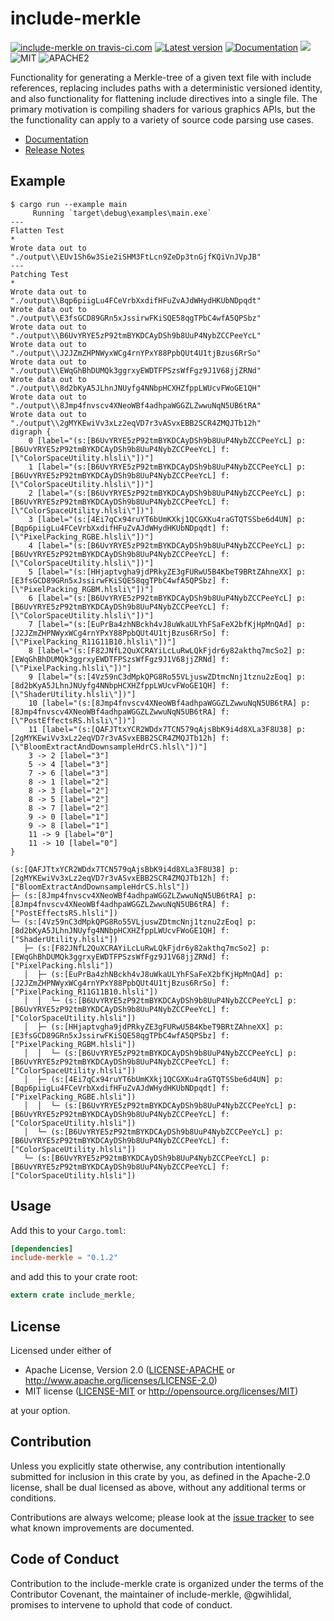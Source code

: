 include-merkle
========

[![include-merkle on travis-ci.com](https://travis-ci.com/gwihlidal/include-merkle-rs.svg?branch=master)](https://travis-ci.com/gwihlidal/include-merkle-rs)
[![Latest version](https://img.shields.io/crates/v/include-merkle.svg)](https://crates.io/crates/include-merkle)
[![Documentation](https://docs.rs/include-merkle/badge.svg)](https://docs.rs/include-merkle)
[![](https://tokei.rs/b1/github/gwihlidal/include-merkle-rs)](https://github.com/gwihlidal/include-merkle-rs)
![MIT](https://img.shields.io/badge/license-MIT-blue.svg)
![APACHE2](https://img.shields.io/badge/license-APACHE2-blue.svg)

Functionality for generating a Merkle-tree of a given text file with include references, replacing includes paths with a deterministic versioned identity, and also functionality for flattening include directives into a single file. The primary motivation is compiling shaders for various graphics APIs, but the the functionality can apply to a variety of source code parsing use cases.

- [Documentation](https://docs.rs/include-merkle)
- [Release Notes](https://github.com/gwihlidal/include-merkle-rs/releases)

## Example

```
$ cargo run --example main
     Running `target\debug\examples\main.exe`
---
Flatten Test
*
Wrote data out to "./output\\EUv1Sh6w3Sie2iSHM3FtLcn9ZeDp3tnGjfKQiVnJVpJB"
---
Patching Test
*
Wrote data out to "./output\\Bqp6piigLu4FCeVrbXxdifHFuZvAJdWHydHKUbNDpqdt"
Wrote data out to "./output\\E3fsGCD89GRn5xJssirwFKiSQE58qgTPbC4wfA5QPSbz"
Wrote data out to "./output\\B6UvYRYE5zP92tmBYKDCAyDSh9b8UuP4NybZCCPeeYcL"
Wrote data out to "./output\\J2JZmZHPNWyxWCg4rnYPxY88PpbQUt4U1tjBzus6RrSo"
Wrote data out to "./output\\EWqGhBhDUMQk3ggrxyEWDTFPSzsWfFgz9J1V68jjZRNd"
Wrote data out to "./output\\8d2bKyA5JLhnJNUyfg4NNbpHCXHZfppLWUcvFWoGE1QH"
Wrote data out to "./output\\8Jmp4fnvscv4XNeoWBf4adhpaWGGZLZwwuNqN5UB6tRA"
Wrote data out to "./output\\2gMYKEwiVv3xLz2eqVD7r3vASvxEBB2SCR4ZMQJTb12h"
digraph {
    0 [label="(s:[B6UvYRYE5zP92tmBYKDCAyDSh9b8UuP4NybZCCPeeYcL] p:[B6UvYRYE5zP92tmBYKDCAyDSh9b8UuP4NybZCCPeeYcL] f:[\"ColorSpaceUtility.hlsli\"])"]
    1 [label="(s:[B6UvYRYE5zP92tmBYKDCAyDSh9b8UuP4NybZCCPeeYcL] p:[B6UvYRYE5zP92tmBYKDCAyDSh9b8UuP4NybZCCPeeYcL] f:[\"ColorSpaceUtility.hlsli\"])"]
    2 [label="(s:[B6UvYRYE5zP92tmBYKDCAyDSh9b8UuP4NybZCCPeeYcL] p:[B6UvYRYE5zP92tmBYKDCAyDSh9b8UuP4NybZCCPeeYcL] f:[\"ColorSpaceUtility.hlsli\"])"]
    3 [label="(s:[4Ei7qCx94ruYT6bUmKXkj1QCGXKu4raGTQTSSbe6d4UN] p:[Bqp6piigLu4FCeVrbXxdifHFuZvAJdWHydHKUbNDpqdt] f:[\"PixelPacking_RGBE.hlsli\"])"]
    4 [label="(s:[B6UvYRYE5zP92tmBYKDCAyDSh9b8UuP4NybZCCPeeYcL] p:[B6UvYRYE5zP92tmBYKDCAyDSh9b8UuP4NybZCCPeeYcL] f:[\"ColorSpaceUtility.hlsli\"])"]
    5 [label="(s:[HHjaptvgha9jdPRkyZE3gFURwU5B4KbeT9BRtZAhneXX] p:[E3fsGCD89GRn5xJssirwFKiSQE58qgTPbC4wfA5QPSbz] f:[\"PixelPacking_RGBM.hlsli\"])"]
    6 [label="(s:[B6UvYRYE5zP92tmBYKDCAyDSh9b8UuP4NybZCCPeeYcL] p:[B6UvYRYE5zP92tmBYKDCAyDSh9b8UuP4NybZCCPeeYcL] f:[\"ColorSpaceUtility.hlsli\"])"]
    7 [label="(s:[EuPrBa4zhNBckh4vJ8uWkaULYhFSaFeX2bfKjHpMnQAd] p:[J2JZmZHPNWyxWCg4rnYPxY88PpbQUt4U1tjBzus6RrSo] f:[\"PixelPacking_R11G11B10.hlsli\"])"]
    8 [label="(s:[F82JNfL2QuXCRAYiLcLuRwLQkFjdr6y82akthq7mcSo2] p:[EWqGhBhDUMQk3ggrxyEWDTFPSzsWfFgz9J1V68jjZRNd] f:[\"PixelPacking.hlsli\"])"]
    9 [label="(s:[4Vz59nC3dMpkQPG8Ro55VLjuswZDtmcNnj1tznu2zEoq] p:[8d2bKyA5JLhnJNUyfg4NNbpHCXHZfppLWUcvFWoGE1QH] f:[\"ShaderUtility.hlsli\"])"]
    10 [label="(s:[8Jmp4fnvscv4XNeoWBf4adhpaWGGZLZwwuNqN5UB6tRA] p:[8Jmp4fnvscv4XNeoWBf4adhpaWGGZLZwwuNqN5UB6tRA] f:[\"PostEffectsRS.hlsli\"])"]
    11 [label="(s:[QAFJTtxYCR2WDdx7TCN579qAjsBbK9i4d8XLa3F8U38] p:[2gMYKEwiVv3xLz2eqVD7r3vASvxEBB2SCR4ZMQJTb12h] f:[\"BloomExtractAndDownsampleHdrCS.hlsl\"])"]
    3 -> 2 [label="3"]
    5 -> 4 [label="3"]
    7 -> 6 [label="3"]
    8 -> 1 [label="2"]
    8 -> 3 [label="2"]
    8 -> 5 [label="2"]
    8 -> 7 [label="2"]
    9 -> 0 [label="1"]
    9 -> 8 [label="1"]
    11 -> 9 [label="0"]
    11 -> 10 [label="0"]
}

(s:[QAFJTtxYCR2WDdx7TCN579qAjsBbK9i4d8XLa3F8U38] p:[2gMYKEwiVv3xLz2eqVD7r3vASvxEBB2SCR4ZMQJTb12h] f:["BloomExtractAndDownsampleHdrCS.hlsl"])
├─ (s:[8Jmp4fnvscv4XNeoWBf4adhpaWGGZLZwwuNqN5UB6tRA] p:[8Jmp4fnvscv4XNeoWBf4adhpaWGGZLZwwuNqN5UB6tRA] f:["PostEffectsRS.hlsli"])
└─ (s:[4Vz59nC3dMpkQPG8Ro55VLjuswZDtmcNnj1tznu2zEoq] p:[8d2bKyA5JLhnJNUyfg4NNbpHCXHZfppLWUcvFWoGE1QH] f:["ShaderUtility.hlsli"])
   ├─ (s:[F82JNfL2QuXCRAYiLcLuRwLQkFjdr6y82akthq7mcSo2] p:[EWqGhBhDUMQk3ggrxyEWDTFPSzsWfFgz9J1V68jjZRNd] f:["PixelPacking.hlsli"])
   │  ├─ (s:[EuPrBa4zhNBckh4vJ8uWkaULYhFSaFeX2bfKjHpMnQAd] p:[J2JZmZHPNWyxWCg4rnYPxY88PpbQUt4U1tjBzus6RrSo] f:["PixelPacking_R11G11B10.hlsli"])
   │  │  └─ (s:[B6UvYRYE5zP92tmBYKDCAyDSh9b8UuP4NybZCCPeeYcL] p:[B6UvYRYE5zP92tmBYKDCAyDSh9b8UuP4NybZCCPeeYcL] f:["ColorSpaceUtility.hlsli"])
   │  ├─ (s:[HHjaptvgha9jdPRkyZE3gFURwU5B4KbeT9BRtZAhneXX] p:[E3fsGCD89GRn5xJssirwFKiSQE58qgTPbC4wfA5QPSbz] f:["PixelPacking_RGBM.hlsli"])
   │  │  └─ (s:[B6UvYRYE5zP92tmBYKDCAyDSh9b8UuP4NybZCCPeeYcL] p:[B6UvYRYE5zP92tmBYKDCAyDSh9b8UuP4NybZCCPeeYcL] f:["ColorSpaceUtility.hlsli"])
   │  ├─ (s:[4Ei7qCx94ruYT6bUmKXkj1QCGXKu4raGTQTSSbe6d4UN] p:[Bqp6piigLu4FCeVrbXxdifHFuZvAJdWHydHKUbNDpqdt] f:["PixelPacking_RGBE.hlsli"])
   │  │  └─ (s:[B6UvYRYE5zP92tmBYKDCAyDSh9b8UuP4NybZCCPeeYcL] p:[B6UvYRYE5zP92tmBYKDCAyDSh9b8UuP4NybZCCPeeYcL] f:["ColorSpaceUtility.hlsli"])
   │  └─ (s:[B6UvYRYE5zP92tmBYKDCAyDSh9b8UuP4NybZCCPeeYcL] p:[B6UvYRYE5zP92tmBYKDCAyDSh9b8UuP4NybZCCPeeYcL] f:["ColorSpaceUtility.hlsli"])
   └─ (s:[B6UvYRYE5zP92tmBYKDCAyDSh9b8UuP4NybZCCPeeYcL] p:[B6UvYRYE5zP92tmBYKDCAyDSh9b8UuP4NybZCCPeeYcL] f:["ColorSpaceUtility.hlsli"])
```

## Usage

Add this to your `Cargo.toml`:

```toml
[dependencies]
include-merkle = "0.1.2"
```

and add this to your crate root:

```rust
extern crate include_merkle;
```

## License

Licensed under either of

 * Apache License, Version 2.0 ([LICENSE-APACHE](LICENSE-APACHE) or http://www.apache.org/licenses/LICENSE-2.0)
 * MIT license ([LICENSE-MIT](LICENSE-MIT) or http://opensource.org/licenses/MIT)

at your option.

## Contribution

Unless you explicitly state otherwise, any contribution intentionally submitted
for inclusion in this crate by you, as defined in the Apache-2.0 license, shall
be dual licensed as above, without any additional terms or conditions.

Contributions are always welcome; please look at the [issue tracker](https://github.com/gwihlidal/include-merkle-rs/issues) to see what
known improvements are documented.

## Code of Conduct

Contribution to the include-merkle crate is organized under the terms of the
Contributor Covenant, the maintainer of include-merkle, @gwihlidal, promises to
intervene to uphold that code of conduct.